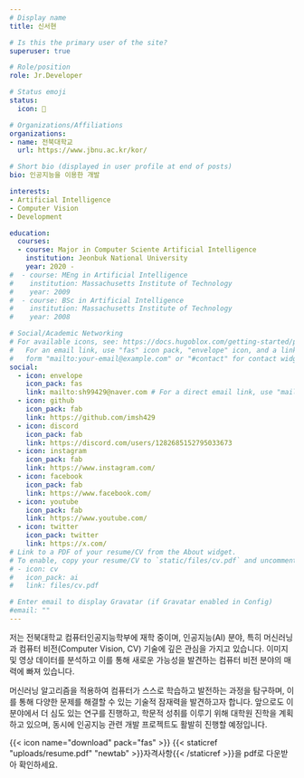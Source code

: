 ```yaml
---
# Display name
title: 신서현

# Is this the primary user of the site?
superuser: true

# Role/position
role: Jr.Developer

# Status emoji
status:
  icon: 🐰

# Organizations/Affiliations
organizations:
- name: 전북대학교
  url: https://www.jbnu.ac.kr/kor/

# Short bio (displayed in user profile at end of posts)
bio: 인공지능을 이용한 개발

interests:
- Artificial Intelligence
- Computer Vision
- Development

education:
  courses:
  - course: Major in Computer Sciente Artificial Intelligence
    institution: Jeonbuk National University
    year: 2020 - 
#  - course: MEng in Artificial Intelligence
#    institution: Massachusetts Institute of Technology
#    year: 2009
#  - course: BSc in Artificial Intelligence
#    institution: Massachusetts Institute of Technology
#    year: 2008

# Social/Academic Networking
# For available icons, see: https://docs.hugoblox.com/getting-started/page-builder/#icons
#   For an email link, use "fas" icon pack, "envelope" icon, and a link in the
#   form "mailto:your-email@example.com" or "#contact" for contact widget.
social:
  - icon: envelope
    icon_pack: fas
    link: mailto:sh99429@naver.com # For a direct email link, use "mailto:test@example.org".
  - icon: github
    icon_pack: fab
    link: https://github.com/imsh429
  - icon: discord
    icon_pack: fab
    link: https://discord.com/users/1282685152795033673
  - icon: instagram
    icon_pack: fab
    link: https://www.instagram.com/
  - icon: facebook
    icon_pack: fab
    link: https://www.facebook.com/
  - icon: youtube
    icon_pack: fab
    link: https://www.youtube.com/
  - icon: twitter
    icon_pack: twitter
    link: https://x.com/
# Link to a PDF of your resume/CV from the About widget.
# To enable, copy your resume/CV to `static/files/cv.pdf` and uncomment the lines below.
# - icon: cv
#   icon_pack: ai
#   link: files/cv.pdf

# Enter email to display Gravatar (if Gravatar enabled in Config)
#email: ""
---
```

 
저는 전북대학교 컴퓨터인공지능학부에 재학 중이며, 인공지능(AI) 분야, 특히 머신러닝과 컴퓨터 비전(Computer Vision, CV) 기술에 깊은 관심을 가지고 있습니다. 이미지 및 영상 데이터를 분석하고 이를 통해 새로운 가능성을 발견하는 컴퓨터 비전 분야의 매력에 빠져 있습니다.

머신러닝 알고리즘을 적용하여 컴퓨터가 스스로 학습하고 발전하는 과정을 탐구하며, 이를 통해 다양한 문제를 해결할 수 있는 기술적 잠재력을 발견하고자 합니다. 앞으로도 이 분야에서 더 심도 있는 연구를 진행하고, 학문적 성취를 이루기 위해 대학원 진학을 계획하고 있으며, 동시에 인공지능 관련 개발 프로젝트도 활발히 진행할 예정입니다.

{{< icon name="download" pack="fas" >}} {{< staticref "uploads/resume.pdf" "newtab" >}}자격사항{{< /staticref >}}을 pdf로 다운받아 확인하세요.
